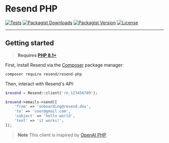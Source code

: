 # Resend PHP

[![Tests](https://img.shields.io/github/actions/workflow/status/jayanratna/resend-php/tests.yml?label=tests&style=for-the-badge&labelColor=000000)](https://github.com/jayanratna/resend-php/actions/workflows/tests.yml)
[![Packagist Downloads](https://img.shields.io/packagist/dt/resend/resend-php?style=for-the-badge&labelColor=000000)](https://packagist.org/packages/resend/resend-php)
[![Packagist Version](https://img.shields.io/packagist/v/resend/resend-php?style=for-the-badge&labelColor=000000)](https://packagist.org/packages/resend/resend-php)
[![License](https://img.shields.io/github/license/jayanratna/resend-php?color=9cf&style=for-the-badge&labelColor=000000)](https://github.com/jayanratna/resend-php/blob/main/LICENSE)

---

## Getting started

> **Requires [PHP 8.1+](https://php.net/releases/)**

First, install Resend via the [Composer](https://getcomposer.org/) package manager:

```bash
composer require resend/resend-php
```

Then, interact with Resend's API:

```php
$resend = Resend::client('re_123456789');

$resend->emails->send([
    'from' => 'onboarding@resend.dev',
    'to' => 'user@gmail.com',
    'subject' => 'hello world',
    'text' => 'it works!',
]);
```

> **Note**
> This client is inspired by [OpenAI PHP](https://github.com/openai-php).

